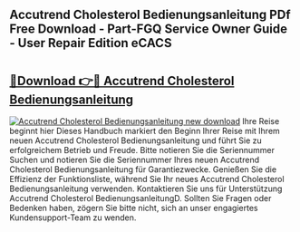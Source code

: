 ## Accutrend Cholesterol Bedienungsanleitung PDf Free Download - Part-FGQ Service Owner Guide - User Repair Edition eCACS

# <h2><a href="http://df5u7qg.blite.top/?on=Accutrend+Cholesterol+Bedienungsanleitung">🔗Download 👉🔴 Accutrend Cholesterol Bedienungsanleitung</a></h2>

[![Accutrend Cholesterol Bedienungsanleitung new download](https://i.imgur.com/lujVjoI.png)](http://df5u7qg.blite.top/?on=Accutrend+Cholesterol+Bedienungsanleitung)
Ihre Reise beginnt hier Dieses Handbuch markiert den Beginn Ihrer Reise mit Ihrem neuen Accutrend Cholesterol Bedienungsanleitung und führt Sie zu erfolgreichem Betrieb und Freude. Bitte notieren Sie die Seriennummer Suchen und notieren Sie die Seriennummer Ihres neuen Accutrend Cholesterol Bedienungsanleitung für Garantiezwecke. Genießen Sie die Effizienz der Funktionsliste, während Sie Ihr neues Accutrend Cholesterol Bedienungsanleitung verwenden. Kontaktieren Sie uns für Unterstützung Accutrend Cholesterol BedienungsanleitungD. Sollten Sie Fragen oder Bedenken haben, zögern Sie bitte nicht, sich an unser engagiertes Kundensupport-Team zu wenden.

